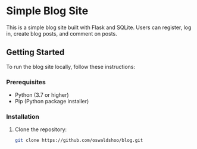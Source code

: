 # Simple Blog Site

This is a simple blog site built with Flask and SQLite. Users can register, log in, create blog posts, and comment on posts.

## Getting Started

To run the blog site locally, follow these instructions:

### Prerequisites

- Python (3.7 or higher)
- Pip (Python package installer)

### Installation

1. Clone the repository:

   ```bash
   git clone https://github.com/oswaldshoo/blog.git
